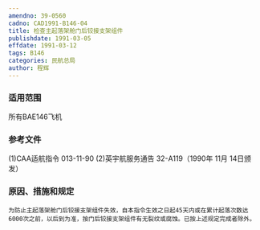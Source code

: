 ```yaml
---
amendno: 39-0560
cadno: CAD1991-B146-04
title: 检查主起落架舱门后铰接支架组件
publishdate: 1991-03-05
effdate: 1991-03-12
tags: B146
categories: 民航总局
author: 程辉
---
```


### 适用范围 
所有BAE146飞机

### 参考文件
(1)CAA适航指令 013-11-90 
    (2)英宇航服务通告 32-A119（1990年 11月 14日颁发）


### 原因、措施和规定 
    为防止主起落架舱门后铰接支架组件失效，自本指令生效之日起45天内或在累计起落次数达6000次之前，以后到为准，按门后铰接支架组件有无裂纹或腐蚀。已按上述规定完成者除外。

